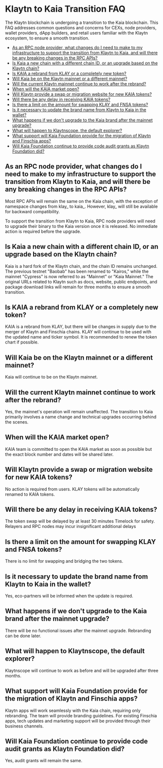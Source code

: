 # Klaytn to Kaia Transition FAQ

The Klaytn blockchain is undergoing a transition to the Kaia blockchain. This FAQ addresses common questions and concerns for CEXs, node providers, wallet providers, dApp builders, and retail users familiar with the Klaytn ecosystem, to ensure a smooth transition.

- [As an RPC node provider, what changes do I need to make to my infrastructure to support the transition from Klaytn to Kaia, and will there be any breaking changes in the RPC APIs?](#as-an-rpc-node-provider-what-changes-do-i-need-to-make-to-my-infrastructure-to-support-the-transition-from-klaytn-to-kaia-and-will-there-be-any-breaking-changes-in-the-rpc-apis-)
- [Is Kaia a new chain with a different chain ID, or an upgrade based on the Klaytn chain?](#is-kaia-a-new-chain-with-a-different-chain-id-or-an-upgrade-based-on-the-klaytn-chain-)
- [Is KAIA a rebrand from KLAY or a completely new token?](#is-kaia-a-rebrand-from-klay-or-a-completely-new-token-)
- [Will Kaia be on the Klaytn mainnet or a different mainnet?](#will-kaia-be-on-the-klaytn-mainnet-or-a-different-mainnet-)
- [Will the current Klaytn mainnet continue to work after the rebrand?](#will-the-current-klaytn-mainnet-continue-to-work-after-the-rebrand-)
- [When will the KAIA market open?](#when-will-the-kaia-market-open-)
- [Will Klaytn provide a swap or migration website for new KAIA tokens?](#will-klaytn-provide-a-swap-or-migration-website-for-new-kaia-tokens-)
- [Will there be any delay in receiving KAIA tokens?](#will-there-be-any-delay-in-receiving-kaia-tokens-)
- [Is there a limit on the amount for swapping KLAY and FNSA tokens?](#is-there-a-limit-on-the-amount-for-swapping-klay-and-fnsa-tokens-)
- [Is it necessary to update the brand name from Klaytn to Kaia in the wallet?](#is-it-necessary-to-update-the-brand-name-from-klaytn-to-kaia-in-the-wallet-)
- [What happens if we don't upgrade to the Kaia brand after the mainnet upgrade?](#what-happens-if-we-dont-upgrade-to-the-kaia-brand-after-the-mainnet-upgrade-)
- [What will happen to Klaytnscope, the default explorer?](#what-will-happen-to-klaytnscope-the-default-explorer-)
- [What support will Kaia Foundation provide for the migration of Klaytn and Finschia apps?](#what-support-will-kaia-foundation-provide-for-the-migration-of-klaytn-and-finschia-apps-)
- [Will Kaia Foundation continue to provide code audit grants as Klaytn Foundation did?](#will-kaia-foundation-continue-to-provide-code-audit-grants-as-klaytn-foundation-did-)

## As an RPC node provider, what changes do I need to make to my infrastructure to support the transition from Klaytn to Kaia, and will there be any breaking changes in the RPC APIs? <a id="as-an-rpc-node-provider-what-changes-do-i-need-to-make-to-my-infrastructure-to-support-the-transition-from-klaytn-to-kaia-and-will-there-be-any-breaking-changes-in-the-rpc-apis-"></a>

Most RPC APIs will remain the same on the Kaia chain, with the exception of namespace changes from klay_ to kaia_. However, klay_ will still be available for backward compatibility.

To support the transition from Klaytn to Kaia, RPC node providers will need to upgrade their binary to the Kaia version once it is released. No immediate action is required before the upgrade.

## Is Kaia a new chain with a different chain ID, or an upgrade based on the Klaytn chain? <a id="is-kaia-a-new-chain-with-a-different-chain-id-or-an-upgrade-based-on-the-klaytn-chain-"></a>

Kaia is a hard fork of the Klaytn chain, and the chain ID remains unchanged. The previous testnet "Baobab" has been renamed to "Kairos," while the mainnet "Cypress" is now referred to as "Mainnet" or "Kaia Mainnet." The original URLs related to Klaytn such as docs, website, public endpoints, and package download links will remain for three months to ensure a smooth transition.

## Is KAIA a rebrand from KLAY or a completely new token? <a id="is-kaia-a-rebrand-from-klay-or-a-completely-new-token-"></a>

KAIA is a rebrand from KLAY, but there will be changes in supply due to the merger of Klaytn and Finschia chains. KLAY will continue to be used with the updated name and ticker symbol. It is recommended to renew the token chart if possible.

## Will Kaia be on the Klaytn mainnet or a different mainnet? <a id="will-kaia-be-on-the-klaytn-mainnet-or-a-different-mainnet-"></a>

Kaia will continue to be on the Klaytn mainnet.

## Will the current Klaytn mainnet continue to work after the rebrand? <a id="will-the-current-klaytn-mainnet-continue-to-work-after-the-rebrand-"></a>

Yes, the mainnet's operation will remain unaffected. The transition to Kaia primarily involves a name change and technical upgrades occurring behind the scenes.

## When will the KAIA market open? <a id="when-will-the-kaia-market-open-"></a>

KAIA team is committed to open the KAIA market as soon as possible but the exact block number and dates will be shared later.

## Will Klaytn provide a swap or migration website for new KAIA tokens? <a id="will-klaytn-provide-a-swap-or-migration-website-for-new-kaia-tokens-"></a>

No action is required from users. KLAY tokens will be automatically renamed to KAIA tokens.

## Will there be any delay in receiving KAIA tokens? <a id="will-there-be-any-delay-in-receiving-kaia-tokens-"></a>

The token swap will be delayed by at least 30 minutes Timelock for safety. Relayers and RPC nodes may incur insignificant additional delays

## Is there a limit on the amount for swapping KLAY and FNSA tokens? <a id="is-there-a-limit-on-the-amount-for-swapping-klay-and-fnsa-tokens-"></a>

There is no limit for swapping and bridging the two tokens.

## Is it necessary to update the brand name from Klaytn to Kaia in the wallet? <a id="is-it-necessary-to-update-the-brand-name-from-klaytn-to-kaia-in-the-wallet-"></a>

Yes, eco-partners will be informed when the update is required.

## What happens if we don't upgrade to the Kaia brand after the mainnet upgrade? <a id="what-happens-if-we-dont-upgrade-to-the-kaia-brand-after-the-mainnet-upgrade-"></a>

There will be no functional issues after the mainnet upgrade. Rebranding can be done later.

## What will happen to Klaytnscope, the default explorer? <a id="what-will-happen-to-klaytnscope-the-default-explorer-"></a>

Klaytnscope will continue to work as before and will be upgraded after three months.

## What support will Kaia Foundation provide for the migration of Klaytn and Finschia apps? <a id="what-support-will-kaia-foundation-provide-for-the-migration-of-klaytn-and-finschia-apps-"></a>

Klaytn apps will work seamlessly with the Kaia chain, requiring only rebranding. The team will provide branding guidelines. For existing Finschia apps, tech updates and marketing support will be provided through their business channels.

## Will Kaia Foundation continue to provide code audit grants as Klaytn Foundation did? <a id="will-kaia-foundation-continue-to-provide-code-audit-grants-as-klaytn-foundation-did-"></a>

Yes, audit grants will remain the same.
